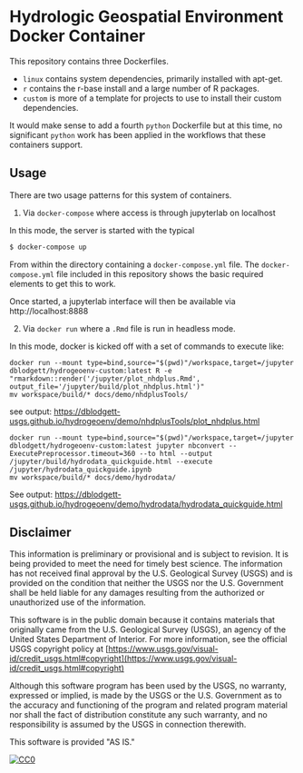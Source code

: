 # Hydrologic Geospatial Environment Docker Container

This repository contains three Dockerfiles.
- `linux` contains system dependencies, primarily installed with apt-get.
- `r` contains the r-base install and a large number of R packages.
- `custom` is more of a template for projects to use to install their custom dependencies.

It would make sense to add a fourth `python` Dockerfile but at this time, no significant `python` work has been applied in the workflows that these containers support.

## Usage
 
There are two usage patterns for this system of containers.

1. Via `docker-compose` where access is through jupyterlab on localhost

In this mode, the server is started with the typical 

```bash
$ docker-compose up
```

From within the directory containing a `docker-compose.yml` file. The `docker-compose.yml` file included in this repository shows the basic required elements to get this to work.

Once started, a jupyterlab interface will then be available via http://localhost:8888

2. Via `docker run` where a `.Rmd` file is run in headless mode.

In this mode, docker is kicked off with a set of commands to execute like:

```
docker run --mount type=bind,source="$(pwd)"/workspace,target=/jupyter dblodgett/hydrogeoenv-custom:latest R -e "rmarkdown::render('/jupyter/plot_nhdplus.Rmd', output_file='/jupyter/build/plot_nhdplus.html')"
mv workspace/build/* docs/demo/nhdplusTools/
```
see output: https://dblodgett-usgs.github.io/hydrogeoenv/demo/nhdplusTools/plot_nhdplus.html

```
docker run --mount type=bind,source="$(pwd)"/workspace,target=/jupyter dblodgett/hydrogeoenv-custom:latest jupyter nbconvert --ExecutePreprocessor.timeout=360 --to html --output /jupyter/build/hydrodata_quickguide.html --execute /jupyter/hydrodata_quickguide.ipynb
mv workspace/build/* docs/demo/hydrodata/
````
See output: https://dblodgett-usgs.github.io/hydrogeoenv/demo/hydrodata/hydrodata_quickguide.html

## Disclaimer

This information is preliminary or provisional and is subject to revision. It is being provided to meet the need for timely best science. The information has not received final approval by the U.S. Geological Survey (USGS) and is provided on the condition that neither the USGS nor the U.S. Government shall be held liable for any damages resulting from the authorized or unauthorized use of the information.

This software is in the public domain because it contains materials that originally came from the U.S. Geological Survey  (USGS), an agency of the United States Department of Interior. For more information, see the official USGS copyright policy at [https://www.usgs.gov/visual-id/credit_usgs.html#copyright](https://www.usgs.gov/visual-id/credit_usgs.html#copyright)

Although this software program has been used by the USGS, no warranty, expressed or implied, is made by the USGS or the U.S. Government as to the accuracy and functioning of the program and related program material nor shall the fact of distribution constitute any such warranty, and no responsibility is assumed by the USGS in connection therewith.

This software is provided "AS IS."

 [
    ![CC0](https://i.creativecommons.org/p/zero/1.0/88x31.png)
  ](https://creativecommons.org/publicdomain/zero/1.0/)